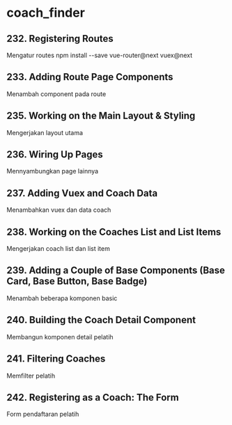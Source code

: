 # coach_finder

## 232. Registering Routes

Mengatur routes
npm install --save vue-router@next vuex@next

## 233. Adding Route Page Components

Menambah component pada route

## 235. Working on the Main Layout & Styling

Mengerjakan layout utama

## 236. Wiring Up Pages

Mennyambungkan page lainnya

## 237. Adding Vuex and Coach Data

Menambahkan vuex dan data coach

## 238. Working on the Coaches List and List Items

Mengerjakan coach list dan list item

## 239. Adding a Couple of Base Components (Base Card, Base Button, Base Badge)

Menambah beberapa komponen basic

## 240. Building the Coach Detail Component

Membangun komponen detail pelatih

## 241. Filtering Coaches

Memfilter pelatih

## 242. Registering as a Coach: The Form

Form pendaftaran pelatih
